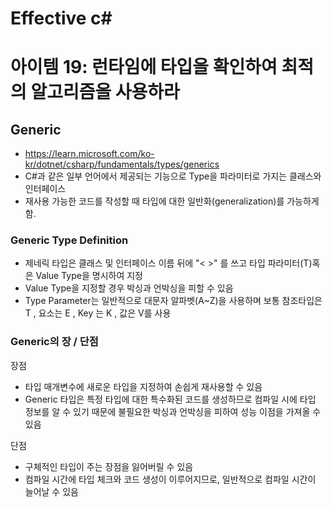 # Effective c# 

# 아이템 19: 런타임에 타입을 확인하여 최적의 알고리즘을 사용하라

## Generic

- https://learn.microsoft.com/ko-kr/dotnet/csharp/fundamentals/types/generics
- C#과 같은 일부 언어에서 제공되는 기능으로 Type을 파라미터로 가지는 클래스와 인터페이스
- 재사용 가능한 코드를 작성할 때 타입에 대한 일반화(generalization)를 가능하게 함.

### Generic Type Definition

- 제네릭 타입은 클래스 및 인터페이스 이름 뒤에 "< >" 를 쓰고 타입 파라미터(T)혹은 Value Type을 명시하여 지정
- Value Type을 지정할 경우 박싱과 언박싱을 피할 수 있음
- Type Parameter는 일반적으로 대문자 알파벳(A~Z)을 사용하며 보통 참조타입은 T , 요소는 E , Key 는 K , 값은 V를 사용

### Generic의 장 / 단점

장점
- 타입 매개변수에 새로운 타입을 지정하여 손쉽게 재사용할 수 있음
- Generic 타입은 특정 타입에 대한 특수화된 코드를 생성하므로 컴파일 시에 타입 정보를 알 수 있기 때문에 불필요한 박싱과 언박싱을 피하여 성능 이점을 가져올 수 있음

단점
- 구체적인 타입이 주는 장점을 잃어버릴 수 있음
- 컴파일 시간에 타입 체크와 코드 생성이 이루어지므로, 일반적으로 컴파일 시간이 늘어날 수 있음

